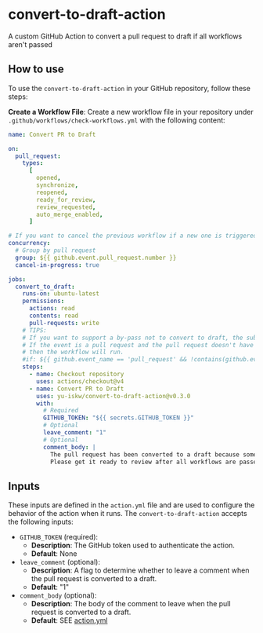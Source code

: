 # convert-to-draft-action

A custom GitHub Action to convert a pull request to draft if all workflows aren't passed

## How to use

To use the `convert-to-draft-action` in your GitHub repository, follow these steps:

**Create a Workflow File**:
Create a new workflow file in your repository under `.github/workflows/check-workflows.yml` with the following content:

```yaml
name: Convert PR to Draft

on:
  pull_request:
    types:
      [
        opened,
        synchronize,
        reopened,
        ready_for_review,
        review_requested,
        auto_merge_enabled,
      ]

# If you want to cancel the previous workflow if a new one is triggered, use the following concurrency setting.
concurrency:
  # Group by pull request
  group: ${{ github.event.pull_request.number }}
  cancel-in-progress: true

jobs:
  convert_to_draft:
    runs-on: ubuntu-latest
    permissions:
      actions: read
      contents: read
      pull-requests: write
    # TIPS:
    # If you want to support a by-pass not to convert to draft, the subsequent code is commented out.
    # If the event is a pull request and the pull request doesn't have the "disable-convert-to-draft" label,
    # then the workflow will run.
    #if: ${{ github.event_name == 'pull_request' && !contains(github.event.pull_request.labels.*.name, 'disable-convert-to-draft') }}
    steps:
      - name: Checkout repository
        uses: actions/checkout@v4
      - name: Convert PR to Draft
        uses: yu-iskw/convert-to-draft-action@v0.3.0
        with:
          # Required
          GITHUB_TOKEN: "${{ secrets.GITHUB_TOKEN }}"
          # Optional
          leave_comment: "1"
          # Optional
          comment_body: |
            The pull request has been converted to a draft because some workflows failed or are still running.
            Please get it ready to review after all workflows are passed.
```

## Inputs

These inputs are defined in the `action.yml` file and are used to configure the behavior of the action when it runs.
The `convert-to-draft-action` accepts the following inputs:

- `GITHUB_TOKEN` (required):
  - **Description**: The GitHub token used to authenticate the action.
  - **Default**: None
- `leave_comment` (optional):
  - **Description**: A flag to determine whether to leave a comment when the pull request is converted to a draft.
  - **Default**: "1"
- `comment_body` (optional):
  - **Description**: The body of the comment to leave when the pull request is converted to a draft.
  - **Default**: SEE [action.yml](./action.yml)

